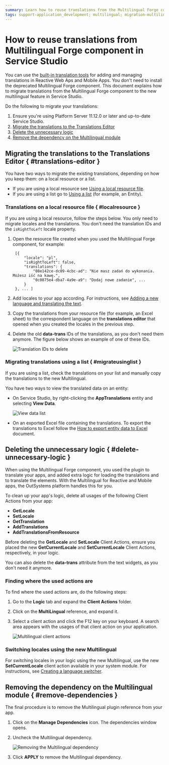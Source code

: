 ```yaml
---
summary: Learn how to reuse translations from the Multilingual Forge component in Service Studio translation management. This feature is in Technical Preview.
tags: support-application_development; multilingual; migration-multilingual-translations; multilingual-service-studio
---
```


# How to reuse translations from Multilingual Forge component in Service Studio

You can use the [built-in translation tools](https://success.outsystems.com/Documentation/11/Developing_an_Application/Design_UI/Multilingual_Reactive_Web_and_Mobile_Apps) for adding and managing translations in Reactive Web Aps and Mobile Apps. You don't need to install the deprecated Multilingual Forge component. This document explains how to migrate translations from the Multilingual Forge component to the new multilingual feature in Service Studio.

Do the following to migrate your translations:

1. Ensure you're using Platform Server 11.12.0 or later and up-to-date Service Studio.
1. [Migrate the translations to the Translations Editor](#translations-editor)
1. [Delete the unnecessary logic](#delete-unnecessary-logic)
1. [Remove the dependency on the Multilingual module](#remove-dependencies)

## Migrating the translations to the Translations Editor { #translations-editor }

You have two ways to migrate the existing translations, depending on how you keep them: on a local resource or a list.

* If you are using a local resource see [Using a local resource file](#localresource).
* If you are using a list go to [Using a list](#migrateusinglist) (for example, an Entity).

### Translations on a local resource file { #localresource }

If you are using a local resource, follow the steps below. You only need to migrate locales and the translations. You don't need the translation IDs and the `isRightToLeft` locale property.

1. Open the resource file created when you used the Multilingual Forge component, for example:

        [{
            "locale": "pl",
            "isRightToLeft": false,
            "translations": {
                "08e142ce-dc09-4cbc-ad": "Nie masz zadań do wykonania. Możesz iść na kawę.",
                "0c0875e4-dba7-4a9e-a9": "Dodaj nowe zadanie", ...
            } 
        }, ... ]

1. Add locales to your app according. For instructions, see [Adding a new language and translating the text](https://success.outsystems.com/Documentation/11/Developing_an_Application/Design_UI/Multilingual_Reactive_Web_and_Mobile_Apps/Translate_your_app#Adding_a_new_language_and_translating_the_text).

1. Copy the translations from your resource file (for example, an Excel sheet) to the correspondent language on the **translations editor** that opened when you created the locales in the previous step.

1. Delete the old **data-trans** IDs of the translations, as you don't need them anymore. The figure below shows an example of one of these IDs.

    ![Translation IDs to delete](images/multilingual-ids-to-delete.png?width=750)

### Migrating translations using a list { #migrateusinglist }

If you are using a list, check the translations on your list and manually copy the translations to the new Multilingual.

You have two ways to view the translated data on an entity:

* On Service Studio, by right-clicking the **AppTranslations** entity and selecting **View Data**.

    ![View data list](images/multilingual-migration-data-list.png)

* On an exported Excel file containing the translations. To export the translations to Excel follow the [How to export entity data to Excel](../../data/export-entity-data-excel/faq.md) document.

## Deleting the unnecessary logic { #delete-unnecessary-logic }

When using the Multilingual Forge component, you used the plugin to translate your apps, and added extra logic for loading the translations and to translate the elements. With the Multilingual for Reactive and Mobile apps, the OutSystems platform handles this for you.

To clean up your app's logic, delete all usages of the following Client Actions from your app:

* **GetLocale**
* **SetLocale**
* **GetTranslation**
* **AddTranslations**
* **AddTranslationsFromResource**

<div class="info" markdown="1">

Before deleting the **GetLocale** and **SetLocale** Client Actions, ensure you placed the new **GetCurrentLocale** and **SetCurrentLocale** Client Actions, respectively, in your logic. 

</div>

You can also delete the **data-trans** attribute from the text widgets, as you don't need it anymore.

### Finding where the used actions are

To find where the used actions are, do the following steps:	

1. Go to the **Logic** tab and expand the **Client Actions** folder.

1. Click on the **MultiLingual** reference, and expand it.

1. Select a client action and click the F12 key on your keyboard. A search area appears with the usages of that client action on your application.

    ![Multilingual client actions](images/multilingual-client-actions.png)

### Switching locales using the new Multilingual

For switching locales in your logic using the new Multilingual, use the new **SetCurrentLocale** client action available in your system module. For instructions, see [Creating a language switcher](https://success.outsystems.com/Documentation/11/Developing_an_Application/Design_UI/Multilingual_Reactive_Web_and_Mobile_Apps/Translate_your_app#Creating_a_language_switcher).

## Removing the dependency on the Multilingual module { #remove-dependencies }

The final procedure is to remove the Multilingual plugin reference from your app.

1. Click on the **Manage Dependencies** icon. The dependencies window opens.

1. Uncheck the Multilingual dependency.

    ![Removing the Multilingual dependency](images/multilingual-remove-dependency.png)

1. Click **APPLY** to remove the Multilingual dependency.

